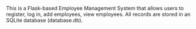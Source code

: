 This is a Flask-based Employee Management System that allows users to register, log in, add employees, view employees. All records are stored in an SQLite database (database.db).
